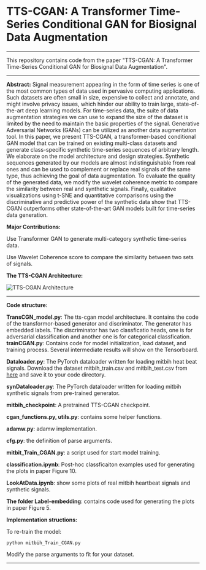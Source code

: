 # TTS-CGAN: A Transformer Time-Series Conditional GAN for Biosignal Data Augmentation
---

This repository contains code from the paper "TTS-CGAN: A Transformer Time-Series Conditional GAN for Biosignal Data Augmentation".

---

**Abstract:**
Signal measurement appearing in the form of time series is one of the most common types of data used in pervasive computing applications. Such datasets are often small in size, expensive to collect and annotate, and might involve privacy issues, which hinder our ability to train large, state-of-the-art deep learning models. For time-series data, the suite of data augmentation strategies we can use to expand the size of the dataset is limited by the need to maintain the basic properties of the signal. Generative Adversarial Networks (GANs) can be utilized as another data augmentation tool. 
In this paper, we present TTS-CGAN, a transformer-based conditional GAN model that can be trained on existing multi-class datasets and generate class-specific synthetic time-series sequences of arbitrary length. We elaborate on the model architecture and design strategies. Synthetic sequences generated by our models are almost indistinguishable from real ones and can be used to complement or replace real signals of the same type, thus achieving the goal of data augmentation. 
To evaluate the quality of the generated data, we modify the wavelet coherence metric to compare the similarity between real and synthetic signals. Finally, qualitative visualizations using t-SNE and quantitative comparisons using the discriminative and predictive power of the synthetic data show that TTS-CGAN outperforms other state-of-the-art GAN models built for time-series data generation. 

**Major Contributions:**

Use Transformer GAN to generate multi-category synthetic time-series data.

Use Wavelet Coherence score to compare the similarity between two sets of signals.

**The TTS-CGAN Architecture:** 

![TTS-CGAN Architecture](./TTS-CGAN_arch.png)

---
**Code structure:**

**TransCGN_model.py**: The tts-cgan model architecture. It contains the code of the transformor-based generator and discriminator. The generator has embedded labels. The discriminator has two classficatio heads, one is for adversarial classification and another one is for categorical classfication.    
**trainCGAN.py**: Contains code for model initialization, load dataset, and training process. Several intermediate results will show on the Tensorboard.

**Dataloader.py**: The PyTorch dataloader written for loading mitbih heat beat signals. Download the dataset mitbih_train.csv and mitbih_test.csv from [here](https://www.kaggle.com/code/azazurrehmanbutt/ecg-classification-using-cnn-lstm/data?scriptVersionId=74982392) and save it to your code directory. 

**synDataloader.py**: The PyTorch dataloader written for loading mitbih synthetic signals from pre-trained generator. 

**mitbih_checkpoint**: A pretrained TTS-CGAN checkpoint.

**cgan_functions.py, utils.py**: contains some helper functions. 

**adamw.py**: adamw implementation. 

**cfg.py**: the definition of parse arguments. 

**mitbit_Train_CGAN.py**: a script used for start model training. 

**classification.ipynb**: Post-hoc classficaiton examples used for generating the plots in paper Figure 10. 

**LookAtData.ipynb**: show some plots of real mitbih heartbeat signals and synthetic signals. 

**The folder Label-embedding**: contains code used for generating the plots in paper Figure 5. 


**Implementation structions:**


To re-train the model: 
```
python mitbih_Train_CGAN.py
```
Modify the parse arguments to fit for your dataset. 

---
